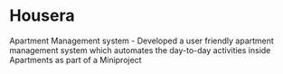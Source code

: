 # Housera
Apartment Management system - Developed a user friendly apartment management system which automates the day-to-day activities inside Apartments as part of a Miniproject 
